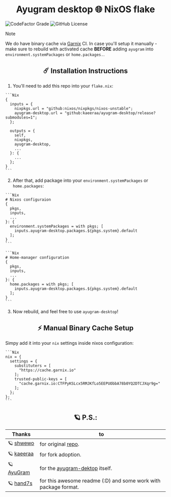 <h1 align="center">Ayugram desktop 🌐 NixOS flake</h1>

![CodeFactor Grade](https://img.shields.io/codefactor/grade/github/ayugram-port/ayugram-desktop?style=for-the-badge) 
![GitHub License](https://img.shields.io/github/license/ayugram-port/ayugram-desktop?style=for-the-badge)

> [!NOTE]
> We do have binary cache via [Garnix](https://garnix.io/) CI. In case you'll setup it manually - make sure to
> rebuild with activated cache **BEFORE** adding `ayugram` into `environment.systemPackages` or `home.packages.`.

<h2 align="center">☄️ Installation Instructions</h2>

  1. You'll need to add this repo into your `flake.nix`:

    ```Nix
    {
      inputs = {
        nixpkgs.url = "github:nixos/nixpkgs/nixos-unstable";
        ayugram-desktop.url = "github:kaeeraa/ayugram-desktop/release?submodules=1";
      };

      outputs = {
        self,
        nixpkgs,
        ayugram-desktop,
        ...
      }: {
        ...
      };
    }
    ```

  2. After that, add package into your `environment.systemPackages` or `home.packages`:

    ```Nix
    # Nixos configuraion
    {
      pkgs,
      inputs,
      ...
    }: {
      environment.systemPackages = with pkgs; [
        inputs.ayugram-desktop.packages.${pkgs.system}.default
      ];
    }
    ```

    ```Nix
    # Home-manager configuration
    {
      pkgs,
      inputs,
      ...
    }: {
      home.packages = with pkgs; [
        inputs.ayugram-desktop.packages.${pkgs.system}.default
      ];
    }
    ```

  3. Now rebuild, and feel free to use `ayugram-desktop`!

<h2 align="center"> ⚡ Manual Binary Cache Setup</h2>

Simpy add it into your `nix` settings inside nixos configuration:

    ```Nix
    nix = {
      settings = {
        substituters = [
          "https://cache.garnix.io"
        ];
        trusted-public-keys = [
          "cache.garnix.io:CTFPyKSLcx5RMJKfLo5EEPUObbA78b0YQ2DTCJXqr9g="
        ];
      };
    };
    ```

<h2 align="center"> 🪐 P.S.:</h2>

| Thanks | to |
| - | - |
| 🪐 [shwewo](https://github.com/shwewo)| for original [repo](https://github.com/shwewo/ayugram-desktop).|
| 🪐 [kaeeraa](https://github.com/kaeeraa)| for fork adoption.|
| 🪐 [AyuGram](https://github.com/AyuGram)| for the [ayugram-dektop](https://github.com/AyuGram/AyuGramDesktop) itself.|
| 🪐 [hand7s](https://github.com/s0me1newithhands7)| for this awesome readme (:D) and some work with package format.|
